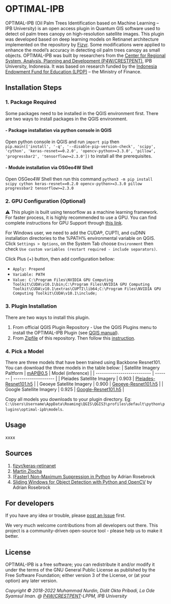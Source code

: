 # OPTIMAL-IPB

OPTIMAL-IPB (Oil Palm Trees Identification based on Machine Learning – IPB University) is an open access plugin in Quantum GIS software used to detect oil palm trees canopy on high-resolution satellite images. This plugin was developed based on deep learning models on Retinanet architecture implemented on the repository by [Fizyr](https://github.com/fizyr/keras-retinanet). Some modifications were applied to enhance the model’s accuracy in detecting oil palm trees canopy as small objects. OPTIMAL-IPB was built by researchers from the [Center for Regional System, Analysis, Planning and Development (P4W/CRESTPENT)](https://p4w.ipb.ac.id), IPB University, Indonesia. It was based on research funded by the [Indonesia Endowment Fund for Education (LPDP)](https://lpdp.kemenkeu.go.id) – the Ministry of Finance.

## Installation Steps

### 1. Package Required

Some packages need to be installed in the QGIS environment first. There are two ways to install packages in the QGIS environment.

#### - Package installation via python console in QGIS

Open python console in QGIS and run `import pip` then `pip.main(['install', '-q', '--disable-pip-version-check', 'scipy', 'cython', 'keras-resnet==0.2.0', 'opencv-python>=3.3.0', 'pillow', 'progressbar2', 'tensorflow>=2.3.0'])` to install all the prerequisites.

#### - Module installation via OSGeo4W Shell

Open OSGeo4W Shell then run this command `python3 -m pip install scipy cython keras-resnet==0.2.0 opencv-python>=3.3.0 pillow progressbar2 tensorflow>=2.3.0`

### 2. GPU Configuration (Optional)
:warning: This plugin is built using tensorflow as a machine learning framework. For faster process, it is highly recommended to use a GPU. You can find complete instructions for GPU Support through [this link](https://www.tensorflow.org/install/gpu#software_requirements).

For Windows user, we need to add the CUDA®, CUPTI, and cuDNN installation directories to the %PATH% environmental variable on QGIS. Click `Settings > Options`, on the System Tab choose `Environment` then check `Use custom variables (restart required - include separators)`.

Click Plus (+) button, then add configuration bellow:

- `Apply: Prepend`
- `Variable: PATH`
- `Value: C:\Program Files\NVIDIA GPU Computing Toolkit\CUDA\v10.1\bin;C:\Program Files\NVIDIA GPU Computing Toolkit\CUDA\v10.1\extras\CUPTI\lib64;C:\Program Files\NVIDIA GPU Computing Toolkit\CUDA\v10.1\include;`

### 3. Plugin Installation
There are two ways to install this plugin.
1. From official QGIS Plugin Repository - Use the QGIS Plugins menu to install the OPTIMAL-IPB Plugin (see [QGIS manual](http://docs.qgis.org/latest/en/docs/user_manual/plugins/plugins.html)).
2. From [Zipfile](https://github.com/p4wlppmipb/OPTIMAL-IPB/archive/master.zip) of this repository. Then follow this [instruction](http://docs.qgis.org/latest/en/docs/user_manual/plugins/plugins.html#the-install-from-zip-tab).

### 4. Pick a Model

There are three models that have been trained using Backbone Resnet101. You can download the three models in the table below:
| Satellite Imagery Paltform  | mAP@0.5 | Model (inference) |
| --------------------------- | ------- | -------------------- |
| Pleiades Satellite Imagery  | 0.903   | [Pleiades-Resnet101.h5](https://github.com/p4wlppmipb/OPTIMAL-IPB/releases/download/0.1/Pleiades-Resnet101.h5) |
| Geoeye Satellite Imagery    | 0.900   | [Geoeye-Resnet101.h5](https://github.com/p4wlppmipb/OPTIMAL-IPB/releases/download/0.1/Geoeye-Resnet101.h5)     |
| Google Satellite Imagery    | 0.925   | [Google-Resnet101.h5](https://github.com/p4wlppmipb/OPTIMAL-IPB/releases/download/0.1/Google-Resnet101.h5)     |

Copy all models you downloads to your plugin directory. Eg: `C:\Users\Username\AppData\Roaming\QGIS\QGIS3\profiles\default\python\plugins\optimal-ipb\models`.

## Usage

xxxx

## Sources

1) [fizyr/keras-retinanet](https://github.com/fizyr/keras-retinanet)
2) [Martin Zlocha](https://github.com/martinzlocha/anchor-optimization)
3) [(Faster) Non-Maximum Suppression in Python](https://pyimagesearch.com/2015/02/16/faster-non-maximum-suppression-python/) by Adrian Rosebrock
4) [Sliding Windows for Object Detection with Python and OpenCV](https://pyimagesearch.com/2015/03/23/sliding-windows-for-object-detection-with-python-and-opencv/) by Adrian Rosebrock

## For developers

If you have any idea or trouble, please [post an Issue](https://github.com/p4wlppmipb/OPTIMAL-IPB/issues) first.

We very much welcome contributions from all developers out there. This project is a community-driven open-source tool - please help us to make it better.


## License

OPTIMAL-IPB is a 
free software; you can redistribute it and/or modify it under the terms of the GNU General Public License as published by the Free Software Foundation; either version 3 of the License, or (at your option) any later version.

<em>Copyright © 2018-2022 Muhammad Nurdin, Didit Okta Pribadi, La Ode Syamsul Iman. @ [P4W/CRESTPENT](https://p4w.ipb.ac.id)-LPPM, IPB University</em>
